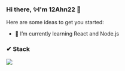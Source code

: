 ### Hi there, ✨I'm 12Ahn22 👋

Here are some ideas to get you started:

- 🌱 I’m currently learning React and Node.js

### ✔ Stack
<a href="#"><img src="https://img.shields.io/badge/Javascript-F7DF1E?style=flat-square&logo=Javascript&logoColor=white"/></a>
